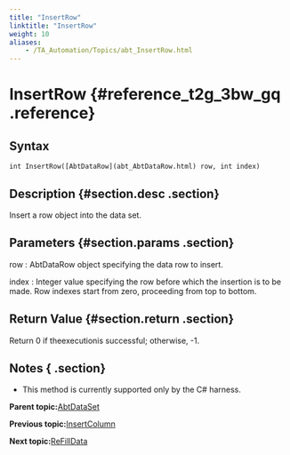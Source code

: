 ```yaml
--- 
title: "InsertRow"
linktitle: "InsertRow"
weight: 10
aliases: 
    - /TA_Automation/Topics/abt_InsertRow.html
---
```

# InsertRow {#reference_t2g_3bw_gq .reference}

## Syntax

`int InsertRow([AbtDataRow](abt_AbtDataRow.html) row, int index)`

## Description {#section.desc .section}

Insert a row object into the data set.

## Parameters {#section.params .section}

row
:   AbtDataRow object specifying the data row to insert.

index
:   Integer value specifying the row before which the insertion is to be made. Row indexes start from zero, proceeding from top to bottom.

## Return Value {#section.return .section}

Return 0 if theexecutionis successful; otherwise, -1.

## Notes { .section}

-   This method is currently supported only by the C\# harness.

**Parent topic:**[AbtDataSet](../../TA_Automation/Topics/abt_AbtDataSet.html)

**Previous topic:**[InsertColumn](../../TA_Automation/Topics/abt_InsertColumn.html)

**Next topic:**[ReFillData](../../TA_Automation/Topics/abt_ReFillData.html)

